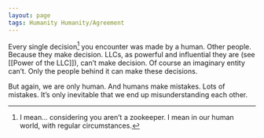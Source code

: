 ```yaml
---
layout: page
tags: Humanity Humanity/Agreement 
---
```


Every single decision[^1] you encounter was made by a human. Other people. Because they make decision. LLCs, as powerful and influential they are (see [[Power of the LLC]]), can’t make decision. Of course an imaginary entity can’t. Only the people behind it can make these decisions. 

But again, we are only human. And humans make mistakes. Lots of mistakes. It’s only inevitable that we end up misunderstanding each other.

[^1]: I mean… considering you aren’t a zookeeper. I mean in our human world, with regular circumstances.